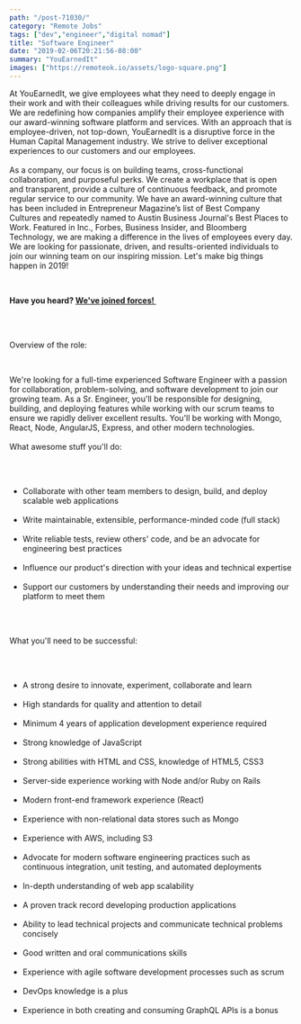 ```yaml
---
path: "/post-71030/"
category: "Remote Jobs"
tags: ["dev","engineer","digital nomad"]
title: "Software Engineer"
date: "2019-02-06T20:21:56-08:00"
summary: "YouEarnedIt"
images: ["https://remoteok.io/assets/logo-square.png"]
---
```


<p>At YouEarnedIt, we give employees what they need to deeply engage in their work and with their colleagues while driving results for our customers. We are redefining how companies amplify their employee experience with our award-winning software platform and services. With an approach that is employee-driven, not top-down, YouEarnedIt is a disruptive force in the Human Capital Management industry. We strive to deliver exceptional experiences to our customers and our employees.&nbsp;<br><br>As a company, our focus is on building teams, cross-functional collaboration, and purposeful perks. We create a workplace that is open and transparent, provide a culture of continuous feedback, and promote regular service to our community. We have an award-winning culture that has been included in Entrepreneur Magazine&rsquo;s list of Best Company Cultures and repeatedly named to Austin Business Journal's Best Places to Work. Featured in Inc., Forbes, Business Insider, and Bloomberg Technology, we are making a difference in the lives of employees every day. We are looking for passionate, driven, and results-oriented individuals to join our winning team on our inspiring mission. Let's make big things happen in 2019!</p><br /><p><strong>Have you heard?&nbsp;<a href="https://www.businesswire.com/news/home/20180719005095/en/YouEarnedIt-HighGround-Join-Forces-Transform-Human-Capital" rel="nofollow">We've joined forces!&nbsp;</a></strong></p><br /><br /><p>Overview of the role:</p><br /><p>We're looking for a full-time experienced Software Engineer with a passion for collaboration, problem-solving, and software development to join our growing team. As a Sr. Engineer, you'll be responsible for designing, building, and deploying features while working with our scrum teams to ensure we rapidly deliver excellent results. You'll be working with Mongo, React, Node, AngularJS, Express, and other modern technologies.<br><br>What awesome stuff you'll do:</p><br /><ul><br /><li>Collaborate with other team members to design, build, and deploy scalable web applications</li><br /><li>Write maintainable, extensible, performance-minded code (full stack)</li><br /><li>Write reliable tests, review others' code, and be an advocate for engineering best practices</li><br /><li>Influence our product's direction with your ideas and technical expertise</li><br /><li>Support our customers by understanding their needs and improving our platform to meet them</li><br /></ul><br /><p>What you'll need to be successful:</p><br /><ul><br /><li>A strong desire to innovate, experiment, collaborate and learn</li><br /><li>High standards for quality and attention to detail</li><br /><li>Minimum 4 years of application development experience required</li><br /><li>Strong knowledge of JavaScript</li><br /><li>Strong abilities with HTML and CSS, knowledge of HTML5, CSS3</li><br /><li>Server-side experience working with Node and/or Ruby on Rails</li><br /><li>Modern front-end framework experience (React)</li><br /><li>Experience with non-relational data stores such as Mongo</li><br /><li>Experience with AWS, including S3</li><br /><li>Advocate for modern software engineering practices such as continuous integration, unit testing, and automated deployments</li><br /><li>In-depth understanding of web app scalability</li><br /><li>A proven track record developing production applications</li><br /><li>Ability to lead technical projects and communicate technical problems concisely</li><br /><li>Good written and oral communications skills</li><br /><li>Experience with agile software development processes such as scrum</li><br /><li>DevOps knowledge is a plus</li><br /><li>Experience in both creating and consuming GraphQL APIs is a bonus</li><br /></ul>
